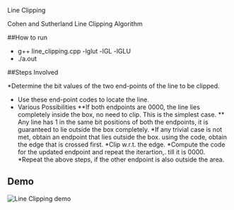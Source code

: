 Line Clipping

Cohen and Sutherland Line Clipping Algorithm

##How to run
* g++ line_clipping.cpp -lglut -lGL -lGLU 
* ./a.out


##Steps Involved

*Determine the bit values of the two end-points of the line to be clipped.
* Use these end-point codes to locate the line.
* Various Possibilities
**If both endpoints are 0000, the line lies completely inside the box, no need to clip. This
is the simplest case.
** Any line has 1 in the same bit positions of both the endpoints, it is guaranteed to lie
outside the box completely.
*If any trivial case is not met, obtain an endpoint that lies outside the box.
using the code, obtain the edge that is crossed first.
*Clip w.r.t. the edge.
*Compute the code for the updated endpoint and repeat the iterartion,. till it is 0000.
*Repeat the above steps, if the other endpoint is also outside the area.

## Demo
![Line Clipping demo ](https://github.com/mamexo/Matlab/blob/master/Line%20Clipping/img/matlab_line_clipping.png)
